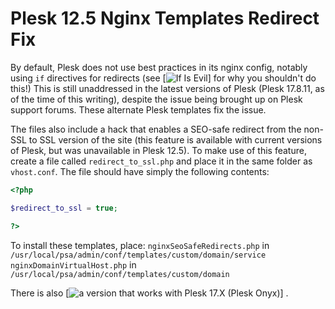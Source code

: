 # Plesk 12.5 Nginx Templates Redirect Fix

By default, Plesk does not use best practices in its nginx config, notably using `if` directives for redirects (see [![If Is Evil](https://www.nginx.com/resources/wiki/start/topics/depth/ifisevil/)] for why you shouldn't do this!) This is still unaddressed in the latest versions of Plesk (Plesk 17.8.11, as of the time of this writing), despite the issue being brought up on Plesk support forums. These alternate Plesk templates fix the issue.

The files also include a hack that enables a SEO-safe redirect from the non-SSL to SSL version of the site (this feature is available with current versions of Plesk, but was unavailable in Plesk 12.5). To make use of this feature, create a file called `redirect_to_ssl.php` and place it in the same folder as `vhost.conf`. The file should have simply the following contents:

```php
<?php

$redirect_to_ssl = true;

?>
```

To install these templates, place:
`nginxSeoSafeRedirects.php` in `/usr/local/psa/admin/conf/templates/custom/domain/service`
`nginxDomainVirtualHost.php` in `/usr/local/psa/admin/conf/templates/custom/domain`

There is also [![a version that works with Plesk 17.X (Plesk Onyx)](https://github.com/yurimataev/plesk17-nginx-config)] .